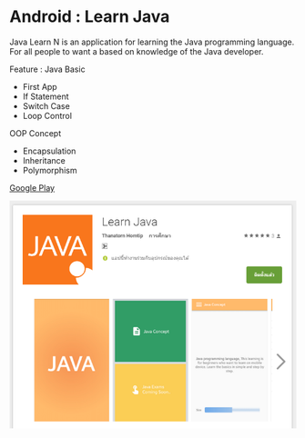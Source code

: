 # Android : Learn Java

Java Learn N is an application for learning the Java programming language. For all people to want a based on knowledge of the Java developer.

Feature : 
Java Basic
- First App
- If Statement
- Switch Case
- Loop Control 

OOP Concept
- Encapsulation
- Inheritance
- Polymorphism

[Google Play](https://play.google.com/store/apps/details?id=javalearnn.comsci.java.thanatorn.com.javalearnn)

![alt text](https://github.com/thanatornHO/Android-Learn-Java/blob/master/JavaLearnN/app/src/main/res/google_play.PNG "Logo Title Text 1")
